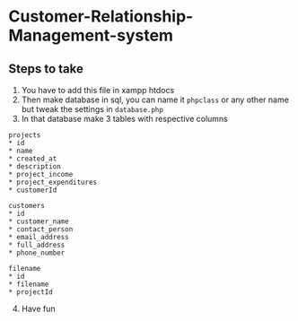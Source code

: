 # Customer-Relationship-Management-system

## Steps to take

1. You have to add this file in xampp htdocs 
2. Then make database in sql, you can name it `phpclass` or any other name but tweak the settings in `database.php`
3. In that database make 3 tables with respective columns
```
projects
* id
* name
* created_at
* description
* project_income
* project_expenditures
* customerId

customers
* id
* customer_name
* contact_person
* email_address
* full_address
* phone_number

filename
* id
* filename
* projectId
```
4. Have fun
